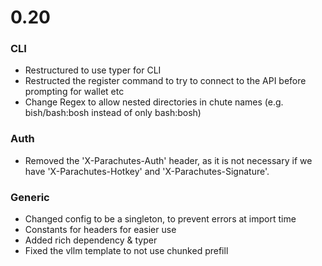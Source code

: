 
# 0.20

### CLI
- Restructured to use typer for CLI
- Restructed the register command to try to connect to the API before prompting for wallet etc
- Change Regex to allow nested directories in chute names (e.g. bish/bash:bosh instead of only bash:bosh)

### Auth
- Removed the 'X-Parachutes-Auth' header, as it is not necessary if we have 'X-Parachutes-Hotkey' and 'X-Parachutes-Signature'.

### Generic
- Changed config to be a singleton, to prevent errors at import time
- Constants for headers for easier use
- Added rich dependency & typer
- Fixed the vllm template to not use chunked prefill
